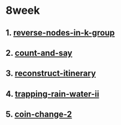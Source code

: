 # 8week
## 1. [reverse-nodes-in-k-group](https://leetcode.com/problems/reverse-nodes-in-k-group/)
## 2. [count-and-say](https://leetcode.com/problems/count-and-say/)
## 3. [reconstruct-itinerary](https://leetcode.com/problems/reconstruct-itinerary/)
## 4. [trapping-rain-water-ii](https://leetcode.com/problems/trapping-rain-water-ii/)
## 5. [coin-change-2](https://leetcode.com/problems/coin-change-2/)
